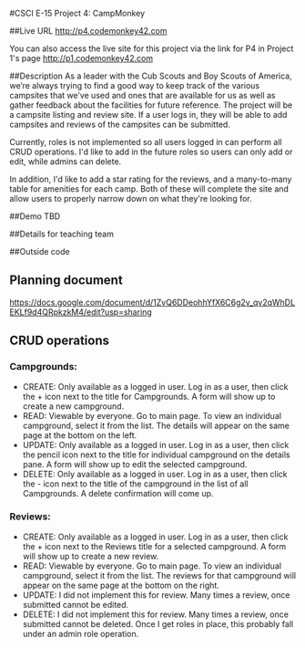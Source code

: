 #CSCI E-15 Project 4:  CampMonkey

##Live URL
http://p4.codemonkey42.com

You can also access the live site for this project via the link for P4 in Project 1's page http://p1.codemonkey42.com

##Description
As a leader with the Cub Scouts and Boy Scouts of America, we’re always trying to find a good way to keep track of the various campsites that we’ve used and ones that are available for us as well as gather feedback about the facilities for future reference.  The project will be a campsite listing and review site.  If a user logs in, they will be able to add campsites and reviews of the campsites can be submitted.

Currently, roles is not implemented so all users logged in can perform all CRUD operations.  I'd like to add in the future roles so users can only add or edit, while admins can delete.  

In addition, I'd like to add a star rating for the reviews, and a many-to-many table for amenities for each camp.  Both of these will complete the site and allow users to properly narrow down on what they're looking for.

##Demo
TBD

##Details for teaching team

##Outside code

## Planning document
https://docs.google.com/document/d/1ZvQ6DDeohhYfX6C6g2v_qv2qWhDLEKLf9d4QRpkzkM4/edit?usp=sharing

## CRUD operations
### Campgrounds:
- CREATE: Only available as a logged in user.  Log in as a user, then click the + icon next to the title for Campgrounds.  A form will show up to create a new campground.
 - READ: Viewable by everyone.  Go to main page.  To view an individual campground, select it from the list. The details will appear on the same page at the bottom on the left.
 - UPDATE:  Only available as a logged in user.  Log in as a user, then click the pencil icon next to the title for individual campground on the details pane.  A form will show up to edit the selected campground.
 - DELETE:  Only available as a logged in user.  Log in as a user, then click the - icon next to the title of the campground in the list of all Campgrounds.  A delete confirmation will come up.

 ### Reviews:
 - CREATE: Only available as a logged in user.  Log in as a user, then click the + icon next to the Reviews title for a selected campground.  A form will show up to create a new review.
  - READ: Viewable by everyone.  Go to main page.  To view an individual campground, select it from the list. The reviews for that campground will appear on the same page at the bottom on the right.
  - UPDATE: I did not implement this for review.  Many times a review, once submitted cannot be edited.
  - DELETE: I did not implement this for review.  Many times a review, once submitted cannot be deleted.  Once I get roles in place, this probably fall under an admin role operation.
  
